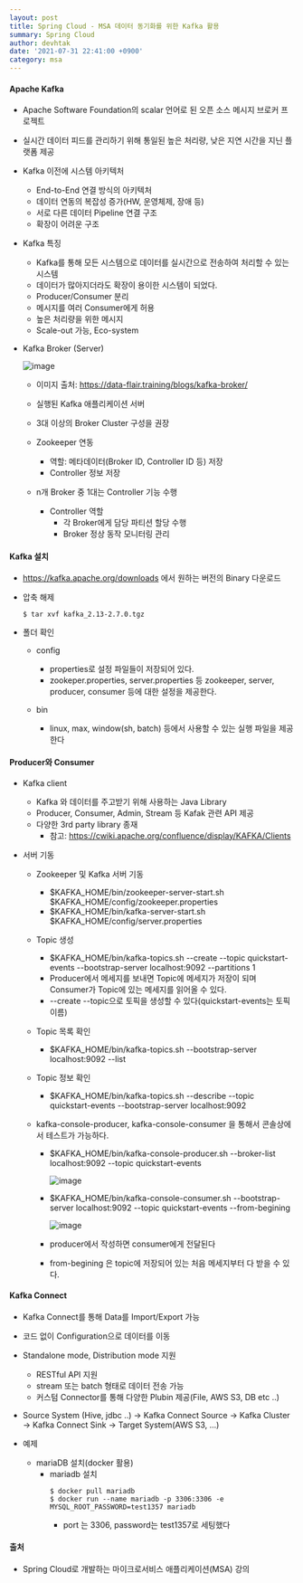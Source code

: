 ```yaml
---
layout: post
title: Spring Cloud - MSA 데이터 동기화를 위한 Kafka 활용
summary: Spring Cloud
author: devhtak
date: '2021-07-31 22:41:00 +0900'
category: msa
---
```


#### Apache Kafka

- Apache Software Foundation의 scalar 언어로 된 오픈 소스 메시지 브로커 프로젝트
- 실시간 데이터 피드를 관리하기 위해 통일된 높은 처리량, 낮은 지연 시간을 지닌 플랫폼 제공

- Kafka 이전에 시스템 아키텍처
  - End-to-End 연결 방식의 아키텍처
  - 데이터 연동의 복잡성 증가(HW, 운영체제, 장애 등)
  - 서로 다른 데이터 Pipeline 연결 구조
  - 확장이 어려운 구조

- Kafka 특징
  - Kafka를 통해 모든 시스템으로 데이터를 실시간으로 전송하여 처리할 수 있는 시스템
  - 데이터가 많아지더라도 확장이 용이한 시스템이 되었다.
  - Producer/Consumer 분리
  - 메시지를 여러 Consumer에게 허용
  - 높은 처리량을 위한 메시지
  - Scale-out 가능, Eco-system

- Kafka Broker (Server)
  
  ![image](https://user-images.githubusercontent.com/42403023/127726404-68d4f420-1c61-4a1d-96d5-cb9a64fea948.png)
  
  - 이미지 출처: https://data-flair.training/blogs/kafka-broker/
  
  - 실행된 Kafka 애플리케이션 서버
  - 3대 이상의 Broker Cluster 구성을 권장
  - Zookeeper 연동
    - 역할: 메타데이터(Broker ID, Controller ID 등) 저장
    - Controller 정보 저장
  - n개 Broker 중 1대는 Controller 기능 수행
    - Controller 역할
      - 각 Broker에게 담당 파티션 할당 수행
      - Broker 정상 동작 모니터링 관리

#### Kafka 설치

- https://kafka.apache.org/downloads 에서 원하는 버전의 Binary 다운로드
- 압축 해제 
  ```
  $ tar xvf kafka_2.13-2.7.0.tgz
  ```
  
- 폴더 확인
  - config
    - properties로 설정 파일들이 저장되어 있다.
    - zookeper.properties, server.properties 등 zookeeper, server, producer, consumer 등에 대한 설정을 제공한다.

  - bin
    - linux, max, window(sh, batch) 등에서 사용할 수 있는 실행 파일을 제공한다
 
 #### Producer와 Consumer
 
 - Kafka client
   - Kafka 와 데이터를 주고받기 위해 사용하는 Java Library     
   - Producer, Consumer, Admin, Stream 등 Kafak 관련 API 제공
   - 다양한 3rd party library 종재
     - 참고: https://cwiki.apache.org/confluence/display/KAFKA/Clients
 
 
- 서버 기동
  - Zookeeper 및 Kafka 서버 기동
    - $KAFKA_HOME/bin/zookeeper-server-start.sh $KAFKA_HOME/config/zookeeper.properties
    - $KAFKA_HOME/bin/kafka-server-start.sh $KAFKA_HOME/config/server.properties
    
  - Topic 생성
    - $KAFKA_HOME/bin/kafka-topics.sh --create --topic quickstart-events --bootstrap-server localhost:9092 --partitions 1
    - Producer에서 메세지를 보내면 Topic에 메세지가 저장이 되며 Consumer가 Topic에 있는 메세지를 읽어올 수 있다.
    - --create --topic으로 토픽을 생성할 수 있다(quickstart-events는 토픽이름) 
    
  - Topic 목록 확인
    - $KAFKA_HOME/bin/kafka-topics.sh --bootstrap-server localhost:9092 --list

  - Topic 정보 확인
    - $KAFKA_HOME/bin/kafka-topics.sh --describe --topic quickstart-events --bootstrap-server localhost:9092

  - kafka-console-producer, kafka-console-consumer 을 통해서 콘솔상에서 테스트가 가능하다.
    - $KAFKA_HOME/bin/kafka-console-producer.sh --broker-list localhost:9092 --topic quickstart-events

      ![image](https://user-images.githubusercontent.com/42403023/127727761-0bf522ce-6505-4bb3-aa7d-0677a7bbaa86.png)

    - $KAFKA_HOME/bin/kafka-console-consumer.sh --bootstrap-server localhost:9092 --topic quickstart-events --from-begining

      ![image](https://user-images.githubusercontent.com/42403023/127727768-ae3b11b5-4341-45fe-9456-cea1d238b7e0.png)

    - producer에서 작성하면 consumer에게 전달된다
    - from-begining 은 topic에 저장되어 있는 처음 메세지부터 다 받을 수 있다.
  
 #### Kafka Connect
 
 - Kafka Connect를 통해 Data를 Import/Export 가능
 - 코드 없이 Configuration으로 데이터를 이동
 - Standalone mode, Distribution mode 지원
   - RESTful API 지원
   - stream 또는 batch 형태로 데이터 전송 가능
   - 커스텀 Connector를 통해 다양한 Plubin 제공(File, AWS S3, DB etc ..)

- Source System (Hive, jdbc ..) -> Kafka Connect Source -> Kafka Cluster -> Kafka Connect Sink -> Target System(AWS S3, ...)

- 예제
  - mariaDB 설치(docker 활용)
    - mariadb 설치
      ```
      $ docker pull mariadb
      $ docker run --name mariadb -p 3306:3306 -e MYSQL_ROOT_PASSWORD=test1357 mariadb
      ```
      - port 는 3306, password는 test1357로 세팅했다


 
 #### 출처
 
 - Spring Cloud로 개발하는 마이크로서비스 애플리케이션(MSA) 강의
